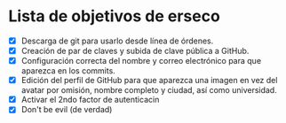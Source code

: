Lista de objetivos de erseco
============================

- [x] Descarga de git para usarlo desde línea de órdenes.
- [x] Creación de par de claves y subida de clave pública a GitHub.
- [x] Configuración correcta del nombre y correo electrónico para que aparezca en los commits.
- [x] Edición del perfil de GitHub para que aparezca una imagen en vez del avatar por omisión, nombre completo y ciudad, así como universidad.
- [x] Activar el 2ndo factor de autenticacin
- [x] Don't be evil (de verdad)

